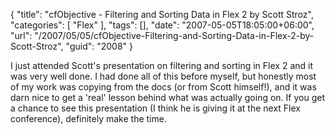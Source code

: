 {
	"title": "cfObjective - Filtering and Sorting Data in Flex 2 by Scott Stroz",
	"categories": [
		"Flex"
	],
	"tags": [],
	"date": "2007-05-05T18:05:00+06:00",
	"url": "/2007/05/05/cfObjective-Filtering-and-Sorting-Data-in-Flex-2-by-Scott-Stroz",
	"guid": "2008"
}

I just attended Scott's presentation on filtering and sorting in Flex 2 and it was very well done. I had done all of this before myself, but honestly most of my work was copying from the docs (or from Scott himself!), and it was darn nice to get a 'real' lesson behind what was actually going on. If you get a chance to see this presentation (I think he is giving it at the next Flex conference), definitely make the time.